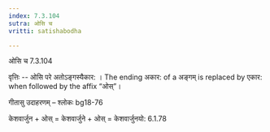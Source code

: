```yaml
---
index: 7.3.104
sutra: ओसि च
vritti: satishabodha

---
```

 ओसि च 7.3.104 


वृत्तिः -- ओसि परे अतोऽङ्गस्यैकार: । The ending अकार: of a अङ्गम् is replaced by एकार: when followed by the affix “ओस्”। 


गीतासु उदाहरणम् – श्लोकः bg18-76 


केशवार्जुन + ओस् = केशवार्जुने + ओस् = केशवार्जुनयो: 6.1.78 